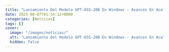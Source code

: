 ```yaml
---
title: "Lanzamiento Del Modelo GPT-OSS-20B En Windows - Avances En Aceleración GPU Para Edge"
date: 2025-08-07T01:14:12+0000
categories: [Noticias]
tags: []
cover:
  image: "/images/noticias/"
  alt: "Lanzamiento Del Modelo GPT-OSS-20B En Windows - Avances En Aceleración GPU Para Edge"
  hidden: false
---
```



